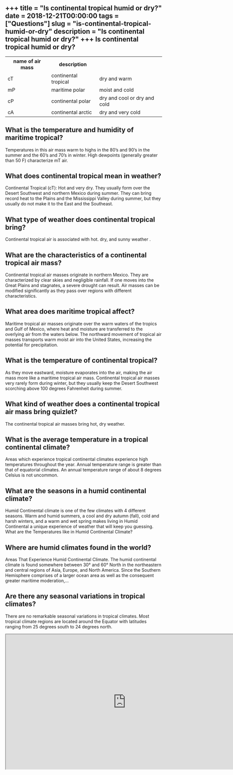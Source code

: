 +++
title = "Is continental tropical humid or dry?"
date = 2018-12-21T00:00:00
tags = ["Questions"]
slug = "is-continental-tropical-humid-or-dry"
description = "Is continental tropical humid or dry?"
+++
Is continental tropical humid or dry?
-------------------------------------

<table><tr><th>name of air mass</th><th>description</th><th></th></tr><tr><td>cT</td><td>continental tropical</td><td>dry and warm</td></tr><tr><td>mP</td><td>maritime polar</td><td>moist and cold</td></tr><tr><td>cP</td><td>continental polar</td><td>dry and cool or dry and cold</td></tr><tr><td>cA</td><td>continental arctic</td><td>dry and very cold</td></tr></table>

What is the temperature and humidity of maritime tropical?
----------------------------------------------------------

Temperatures in this air mass warm to highs in the 80’s and 90’s in the summer and the 60’s and 70’s in winter. High dewpoints (generally greater than 50 F) characterize mT air.

What does continental tropical mean in weather?
-----------------------------------------------

Continental Tropical (cT): Hot and very dry. They usually form over the Desert Southwest and northern Mexico during summer. They can bring record heat to the Plains and the Mississippi Valley during summer, but they usually do not make it to the East and the Southeast.

What type of weather does continental tropical bring?
-----------------------------------------------------

Continental tropical air is associated with hot. dry, and sunny weather .

What are the characteristics of a continental tropical air mass?
----------------------------------------------------------------

Continental tropical air masses originate in northern Mexico. They are characterized by clear skies and negligible rainfall. If one moves into the Great Plains and stagnates, a severe drought can result. Air masses can be modified significantly as they pass over regions with different characteristics.

What area does maritime tropical affect?
----------------------------------------

Maritime tropical air masses originate over the warm waters of the tropics and Gulf of Mexico, where heat and moisture are transferred to the overlying air from the waters below. The northward movement of tropical air masses transports warm moist air into the United States, increasing the potential for precipitation.

What is the temperature of continental tropical?
------------------------------------------------

As they move eastward, moisture evaporates into the air, making the air mass more like a maritime tropical air mass. Continental tropical air masses very rarely form during winter, but they usually keep the Desert Southwest scorching above 100 degrees Fahrenheit during summer.

What kind of weather does a continental tropical air mass bring quizlet?
------------------------------------------------------------------------

The continental tropical air masses bring hot, dry weather.

What is the average temperature in a tropical continental climate?
------------------------------------------------------------------

Areas which experience tropical continental climates experience high temperatures throughout the year. Annual temperature range is greater than that of equatorial climates. An annual temperature range of about 8 degrees Celsius is not uncommon.

What are the seasons in a humid continental climate?
----------------------------------------------------

Humid Continental climate is one of the few climates with 4 different seasons. Warm and humid summers, a cool and dry autumn (fall), cold and harsh winters, and a warm and wet spring makes living in Humid Continental a unique experience of weather that will keep you guessing. What are the Temperatures like in Humid Continental Climate?

Where are humid climates found in the world?
--------------------------------------------

Areas That Experience Humid Continental Climate. The humid continental climate is found somewhere between 30° and 60° North in the northeastern and central regions of Asia, Europe, and North America. Since the Southern Hemisphere comprises of a larger ocean area as well as the consequent greater maritime moderation,…

Are there any seasonal variations in tropical climates?
-------------------------------------------------------

There are no remarkable seasonal variations in tropical climates. Most tropical climate regions are located around the Equator with latitudes ranging from 25 degrees south to 24 degrees north.

<iframe allow="accelerometer; autoplay; clipboard-write; encrypted-media; gyroscope; picture-in-picture" allowfullscreen="" class="__youtube_prefs__  epyt-is-override  no-lazyload" data-no-lazy="1" data-origheight="433" data-origwidth="770" data-skipgform_ajax_framebjll="" height="433" id="_ytid_32498" loading="lazy" src="https://www.youtube.com/embed/i4LoBLgPpQk?enablejsapi=1&autoplay=0&cc_load_policy=0&cc_lang_pref=&iv_load_policy=1&loop=0&modestbranding=0&rel=1&fs=1&playsinline=0&autohide=2&theme=dark&color=red&controls=1&" title="YouTube player" width="770"></iframe>